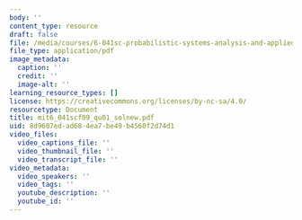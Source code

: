 ```yaml
---
body: ''
content_type: resource
draft: false
file: /media/courses/6-041sc-probabilistic-systems-analysis-and-applied-probability-fall-2013/mit6_041scf09_qu01_solnew.pdf
file_type: application/pdf
image_metadata:
  caption: ''
  credit: ''
  image-alt: ''
learning_resource_types: []
license: https://creativecommons.org/licenses/by-nc-sa/4.0/
resourcetype: Document
title: mit6_041scf09_qu01_solnew.pdf
uid: 8d9607ed-ad68-4ea7-be49-b4560f2d74d1
video_files:
  video_captions_file: ''
  video_thumbnail_file: ''
  video_transcript_file: ''
video_metadata:
  video_speakers: ''
  video_tags: ''
  youtube_description: ''
  youtube_id: ''
---
```

